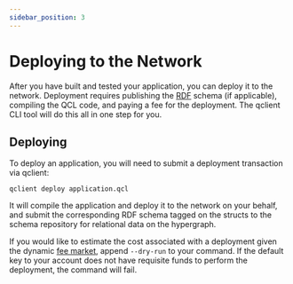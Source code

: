 ```yaml
---
sidebar_position: 3
---
```


# Deploying to the Network

After you have built and tested your application, you can deploy it to the network. Deployment requires publishing the [RDF](../learn/oblivious-hypergraph/rdf-storage.md) schema (if applicable), compiling the QCL code, and paying a fee for the deployment. The qclient CLI tool will do this all in one step for you.

## Deploying

To deploy an application, you will need to submit a deployment transaction via qclient:

```
qclient deploy application.qcl
```

It will compile the application and deploy it to the network on your behalf, and submit the corresponding RDF schema tagged on the structs to the schema repository for relational data on the hypergraph.

If you would like to estimate the cost associated with a deployment given the dynamic [fee market](https://paragraph.xyz/@quilibrium.com/dynamic-fee-markets), append `--dry-run` to your command. If the default key to your account does not have requisite funds to perform the deployment, the command will fail.

